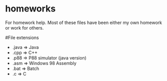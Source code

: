 # homeworks
For homework help.
Most of these files have been either my own homework or work for others.

#File extensions
- .java => Java
- .cpp => C++
- .p88 => P88 simulator (java version)
- .asm => Windows 98 Assembly
- .bat => Batch
- .c => C 
